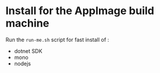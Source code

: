 # Install for the AppImage build machine

Run the `run-me.sh` script for fast install of :
- dotnet SDK
- mono
- nodejs

